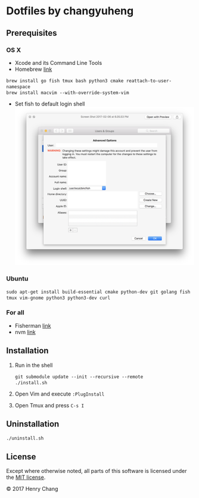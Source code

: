 # Dotfiles by changyuheng

## Prerequisites

### OS X

- Xcode and its Command Line Tools
- Homebrew [link](http://brew.sh/)

```
brew install go fish tmux bash python3 cmake reattach-to-user-namespace
brew install macvim --with-override-system-vim
```

- Set fish to default login shell
    ![](assets/images/macos-default-login-shell.png)

### Ubuntu

```
sudo apt-get install build-essential cmake python-dev git golang fish tmux vim-gnome python3 python3-dev curl
```

### For all

- Fisherman [link](https://github.com/fisherman/fisherman)
- nvm [link](https://github.com/creationix/nvm)

## Installation

1. Run in the shell

    ```
    git submodule update --init --recursive --remote
    ./install.sh
    ```

2. Open Vim and execute `:PlugInstall`

3. Open Tmux and press `C-s I`

## Uninstallation

```
./uninstall.sh
```

## License

Except where otherwise noted, all parts of this software is licensed under the
[MIT license](http://opensource.org/licenses/MIT).

© 2017 Henry Chang
